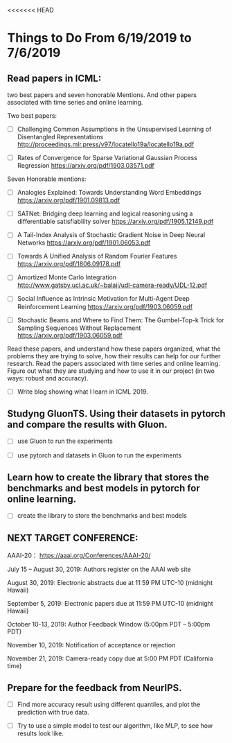 <<<<<<< HEAD
# Things to Do From 6/19/2019 to 7/6/2019

## Read papers in ICML: 

two best papers and seven honorable Mentions. And other papers associated with time series and online learning.

Two best papers:

- [ ] Challenging Common Assumptions in the Unsupervised Learning of Disentangled Representations
http://proceedings.mlr.press/v97/locatello19a/locatello19a.pdf

- [ ] Rates of Convergence for Sparse Variational Gaussian Process Regression
https://arxiv.org/pdf/1903.03571.pdf

Seven Honorable mentions:

- [ ] Analogies Explained: Towards Understanding Word Embeddings
https://arxiv.org/pdf/1901.09813.pdf

- [ ] SATNet: Bridging deep learning and logical reasoning using a differentiable satisfiability solver
https://arxiv.org/pdf/1905.12149.pdf

- [ ] A Tail-Index Analysis of Stochastic Gradient Noise in Deep Neural Networks
https://arxiv.org/pdf/1901.06053.pdf

- [ ] Towards A Unified Analysis of Random Fourier Features
https://arxiv.org/pdf/1806.09178.pdf

- [ ] Amortized Monte Carlo Integration
http://www.gatsby.ucl.ac.uk/~balaji/udl-camera-ready/UDL-12.pdf

- [ ] Social Influence as Intrinsic Motivation for Multi-Agent Deep Reinforcement Learning
https://arxiv.org/pdf/1903.06059.pdf

- [ ] Stochastic Beams and Where to Find Them: The Gumbel-Top-k Trick for Sampling Sequences Without Replacement
https://arxiv.org/pdf/1903.06059.pdf

Read these papers, and understand how these papers organized, what the problems they are trying to solve, how their results can help for our further research. 
Read the papers associated with time series and online learning. Figure out what they are studying and how to use it in our project (in two ways: robust and accuracy).

- [ ] Write blog showing what I learn in ICML 2019.

## Studyng GluonTS. Using their datasets in pytorch and compare the results with Gluon.

- [ ] use Gluon to run the experiments

- [ ] use pytorch and datasets in Gluon to run the experiments

## Learn how to create the library that stores the benchmarks and best models in pytorch for online learning.

- [ ] create the library to store the benchmarks and best models

## NEXT TARGET CONFERENCE:

AAAI-20： https://aaai.org/Conferences/AAAI-20/

July 15 – August 30, 2019: Authors register on the AAAI web site

August 30, 2019: Electronic abstracts due at 11:59 PM UTC-10 (midnight Hawaii)

September 5, 2019: Electronic papers due at 11:59 PM UTC-10 (midnight Hawaii)

October 10-13, 2019: Author Feedback Window (5:00pm PDT – 5:00pm PDT)

November 10, 2019: Notification of acceptance or rejection

November 21, 2019: Camera-ready copy due at 5:00 PM PDT (California time)

## Prepare for the feedback from NeurIPS.

- [ ] Find more accuracy result using different quantiles, and plot the prediction with true data.

- [ ] Try to use a simple model to test our algorithm, like MLP, to see how results look like.

